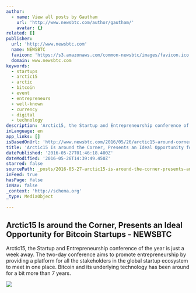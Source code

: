 ```yaml
---
author:
  - name: View all posts by Gautham
    url: 'http://www.newsbtc.com/author/gautham/'
    avatar: {}
related: []
publisher:
  url: 'http://www.newsbtc.com'
  name: NEWSBTC
  favicon: 'https://s3.amazonaws.com/common-newsbtc/images/favicon.ico'
  domain: www.newsbtc.com
keywords:
  - startups
  - arctic15
  - arctic
  - bitcoin
  - event
  - entrepreneurs
  - well-known
  - currency
  - digital
  - technology
description: 'Arctic15, the Startup and Entrepreneurship conference of the year is just a week away. The two-day conference aims to promote entrepreneurship by providing a platform for all the stakeholders in the global startup ecosystem to meet in one place. Bitcoin and its underlying technology has been around for a bit more than 7 years.'
inLanguage: en
app_links: []
isBasedOnUrl: 'http://www.newsbtc.com/2016/05/26/arctic15-around-corner-presents-ideal-opportunity-bitcoin-startups/'
title: 'Arctic15 Is around the Corner, Presents an Ideal Opportunity for Bitcoin Startups - NEWSBTC'
datePublished: '2016-05-27T01:46:18.400Z'
dateModified: '2016-05-26T14:39:49.450Z'
starred: false
sourcePath: _posts/2016-05-27-arctic15-is-around-the-corner-presents-an-ideal-opportunity.md
inFeed: true
hasPage: false
inNav: false
_context: 'http://schema.org'
_type: MediaObject

---
```

<article style=""><h1>Arctic15 Is around the Corner, Presents an Ideal Opportunity for Bitcoin Startups - NEWSBTC</h1><p>Arctic15, the Startup and Entrepreneurship conference of the year is just a week away. The two-day conference aims to promote entrepreneurship by providing a platform for all the stakeholders in the global startup ecosystem to meet in one place. Bitcoin and its underlying technology has been around for a bit more than 7 years.</p><img src="http://s3.amazonaws.com/main-newsbtc-images/2016/05/26145723/Arctic15-Is-around-the-Corner-Presents-an-Ideal-Opportunity-for-Bitcoin-Startups.jpg" /></article>